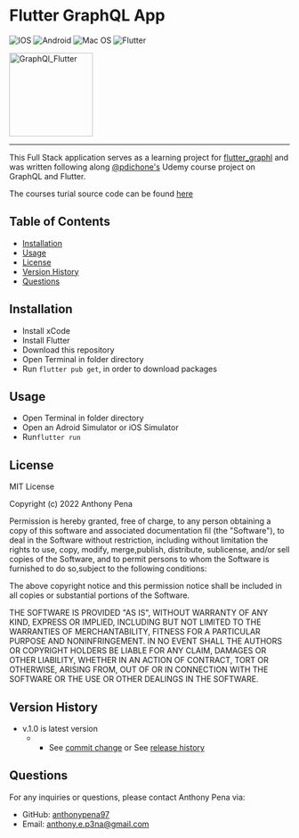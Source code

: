 # Flutter GraphQL App

![IOS](https://img.shields.io/badge/iOS-000000?style=for-the-badge&logo=ios&logoColor=white) 
![Android](https://img.shields.io/badge/Android-3DDC84?style=for-the-badge&logo=android&logoColor=white) 
![Mac OS](https://img.shields.io/badge/mac%20os-000000?style=for-the-badge&logo=macos&logoColor=F0F0F0)
![Flutter](https://img.shields.io/badge/Flutter-%2302569B.svg?style=for-the-badge&logo=Flutter&logoColor=white)

<img width="150" alt="GraphQl_Flutter" src="https://user-images.githubusercontent.com/79285555/187557333-03d73263-06ba-4822-b4c8-b42ca8bbb31e.gif">

<hr>

This Full Stack application serves as a learning project for [flutter_graphl](https://pub.dev/packages/graphql_flutter) and was written following along [@pdichone's](https://www.udemy.com/share/1056S83@c_ksOEYVYDMpFd_DAF8QD2AKHQL9OctJhW-OTOv6Eha0AWVzvX9aGIp2kiqcFMDX_A==/) Udemy course project on GraphQL and Flutter.

The courses turial source code can be found [here](https://github.com/pdichone/flutter-graphql-course)


## Table of Contents

- [Installation](#installation)
- [Usage](#usage)
- [License](#license)
- [Version History](#version)
- [Questions](#questions)

## Installation

- Install xCode
- Install Flutter
- Download this repository
- Open Terminal in folder directory
- Run `flutter pub get`, in order to download packages

## Usage

- Open Terminal in folder directory
- Open an Adroid Simulator or iOS Simulator
- Run`flutter run`

## License

MIT License

Copyright (c) 2022 Anthony Pena

Permission is hereby granted, free of charge, to any person obtaining a copy of this software and associated documentation fil (the "Software"), to deal in the Software without restriction, including without limitation the rights to use, copy, modify, merge,publish, distribute, sublicense, and/or sell copies of the Software, and to permit persons to whom the Software is furnished to do so,subject to the following conditions:

The above copyright notice and this permission notice shall be included in all copies or substantial portions of the Software.

THE SOFTWARE IS PROVIDED "AS IS", WITHOUT WARRANTY OF ANY KIND, EXPRESS OR IMPLIED, INCLUDING BUT NOT LIMITED TO THE WARRANTIES OF MERCHANTABILITY, FITNESS FOR A PARTICULAR PURPOSE AND NONINFRINGEMENT. IN NO EVENT SHALL THE AUTHORS OR COPYRIGHT HOLDERS BE LIABLE FOR ANY CLAIM, DAMAGES OR OTHER LIABILITY, WHETHER IN AN ACTION OF CONTRACT, TORT OR OTHERWISE, ARISING FROM, OUT OF OR IN CONNECTION WITH THE SOFTWARE OR THE USE OR OTHER DEALINGS IN THE SOFTWARE.

## Version History

- v.1.0 is latest version
  - - See [commit change](https://github.com/anthonypena97/flutter-graphql/commits/main) or See [release history](https://github.com/anthonypena97/graphl-flutter/releases)

## Questions

For any inquiries or questions, please contact Anthony Pena via:

- GitHub: [anthonypena97](https://github.com/anthonypena97)
- Email: <anthony.e.p3na@gmail.com>
